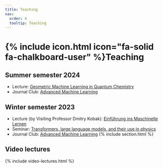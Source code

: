 ```yaml
---
title: Teaching
nav:
  order: 4
  tooltip: Teaching
---
```


# {% include icon.html icon="fa-solid fa-chalkboard-user" %}Teaching

## Summer semester 2024 

* Lecture: [Geometric Machine Learning in Quantum Chemistry](24s/gmlqc/)
* Journal Club: [Advanced Machine Learning](journal-club/)

## Winter semester 2023

* Lecture (by Visiting Professor Dmitry Kobak): [Einführung ins Maschinelle Lernen](https://dkobak.github.io/teaching/einfuehrung-ins-ml/)
* Seminar: [Transformers, large language models, and their use in physics](https://dkobak.github.io/teaching/transformers-llm-seminar/)
* Journal Club: [Advanced Machine Learning](journal-club/)
{% include section.html %}

## Video lectures

{% include video-lectures.html %}
 
